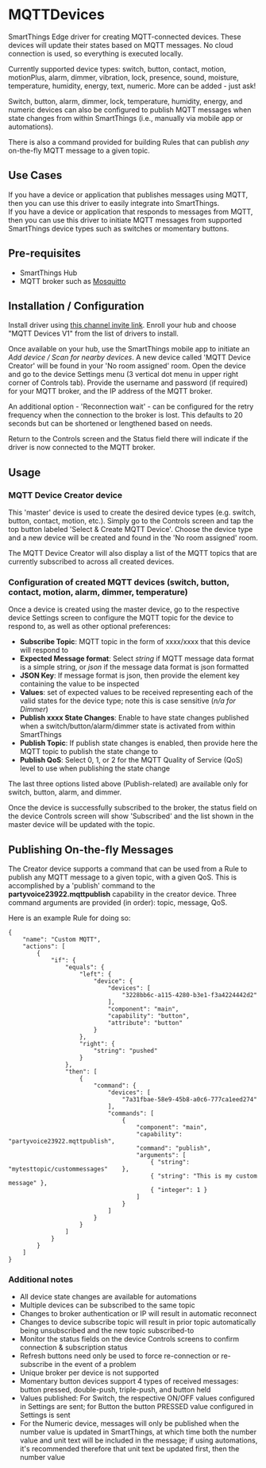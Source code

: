 # MQTTDevices
SmartThings Edge driver for creating MQTT-connected devices.  These devices will update their states based on MQTT messages.  No cloud connection is used, so everything is executed locally.  

Currently supported device types:  switch, button, contact, motion, motionPlus, alarm, dimmer, vibration, lock, presence, sound, moisture, temperature, humidity, energy, text, numeric.  More can be added - just ask!

Switch, button, alarm, dimmer, lock, temperature, humidity, energy, and numeric devices can also be configured to publish MQTT messages when state changes from within SmartThings (i.e., manually via mobile app or automations).

There is also a command provided for building Rules that can publish *any* on-the-fly MQTT message to a given topic.

## Use Cases
If you have a device or application that publishes messages using MQTT, then you can use this driver to easily integrate into SmartThings.  
If you have a device or application that responds to messages from MQTT, then you can use this driver to initiate MQTT messages from supported SmartThings device types such as switches or momentary buttons.

## Pre-requisites
* SmartThings Hub
* MQTT broker such as [Mosquitto](https://mosquitto.org/)

## Installation / Configuration
Install driver using [this channel invite link](https://bestow-regional.api.smartthings.com/invite/Q1jP7BqnNNlL).  Enroll your hub and choose "MQTT Devices V1" from the list of drivers to install.

Once available on your hub, use the SmartThings mobile app to initiate an *Add device / Scan for nearby devices*. A new device called 'MQTT Device Creator' will be found in your 'No room assigned' room.  Open the device and go to the device Settings menu (3 vertical dot menu in upper right corner of Controls tab).  Provide the username and password (if required) for your MQTT broker, and the IP address of the MQTT broker.  

An additional option - 'Reconnection wait' - can be configured for the retry frequency when the connection to the broker is lost.  This defaults to 20 seconds but can be shortened or lengthened based on needs.

Return to the Controls screen and the Status field there will indicate if the driver is now connected to the MQTT broker.

## Usage
### MQTT Device Creator device
This 'master' device is used to create the desired device types (e.g. switch, button, contact, motion, etc.).  Simply go to the Controls screen and tap the top button labeled 'Select & Create MQTT Device'.  Choose the device type and a new device will be created and found in the 'No room assigned' room.

The MQTT Device Creator will also display a list of the MQTT topics that are currently subscribed to across all created devices.

### Configuration of created MQTT devices (switch, button, contact, motion, alarm, dimmer, temperature)
Once a device is created using the master device, go to the respective device Settings screen to configure the MQTT topic for the device to respond to, as well as other optional preferences:

* **Subscribe Topic**: MQTT topic in the form of xxxx/xxxx that this device will respond to
* **Expected Message format**: Select *string* if MQTT message data format is a simple string, or *json* if the message data format is json formatted
* **JSON Key**: If message format is json, then provide the element key containing the value to be inspected
* **Values**: set of expected values to be received representing each of the valid states for the device type; note this is case sensitive (*n/a for Dimmer*)
* **Publish xxxx State Changes**: Enable to have state changes published when a switch/button/alarm/dimmer state is activated from within SmartThings
* **Publish Topic**: If publish state changes is enabled, then provide here the MQTT topic to publish the state change to
* **Publish QoS**: Select 0, 1, or 2 for the MQTT Quality of Service (QoS) level to use when publishing the state change

The last three options listed above (Publish-related) are available only for switch, button, alarm, and dimmer.

Once the device is successfully subscribed to the broker, the status field on the device Controls screen will show 'Subscribed' and the list shown in the master device will be updated with the topic.

## Publishing On-the-fly Messages
The Creator device supports a command that can be used from a Rule to publish any MQTT message to a given topic, with a given QoS.  This is accomplished by a 'publish' command to the **partyvoice23922.mqttpublish** capability in the creator device.  Three command arguments are provided (in order): topic, message, QoS.

Here is an example Rule for doing so:
```
{
	"name": "Custom MQTT",
	"actions": [
		{
			"if": {
				"equals": {
					"left": {
						"device": {
							"devices": [
								"3228bb6c-a115-4280-b3e1-f3a4224442d2"
							],
							"component": "main",
							"capability": "button",
							"attribute": "button"
						}
					},
					"right": {
						"string": "pushed"
					}
				},
				"then": [
					{
						"command": {
							"devices": [
								"7a31fbae-58e9-45b8-a0c6-777ca1eed274"
							],
							"commands": [
								{
									"component": "main",
									"capability": "partyvoice23922.mqttpublish",
									"command": "publish",
									"arguments": [
										{ "string": "mytesttopic/custommessages"	},
										{ "string": "This is my custom message" },
										{ "integer": 1 }
									]
								}
							]
						}
					}
				]
			}
		}
	]
}
```

### Additional notes
* All device state changes are available for automations
* Multiple devices can be subscribed to the same topic
* Changes to broker authentication or IP will result in automatic reconnect
* Changes to device subscribe topic will result in prior topic automatically being unsubscribed and the new topic subscribed-to
* Monitor the status fields on the device Controls screens to confirm connection & subscription status
* Refresh buttons need only be used to force re-connection or re-subscribe in the event of a problem
* Unique broker per device is not supported
* Momentary button devices support 4 types of received messages: button pressed, double-push, triple-push, and button held
* Values published: For Switch, the respective ON/OFF values configured in Settings are sent; for Button the button PRESSED value configured in Settings is sent
* For the Numeric device, messages will only be published when the number value is updated in SmartThings, at which time both the number value and unit text will be included in the message; if using automations, it's recommended therefore that unit text be updated first, then the number value
